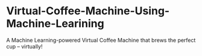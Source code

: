 # Virtual-Coffee-Machine-Using-Machine-Learining
A Machine Learning-powered Virtual Coffee Machine that brews the perfect cup – virtually!
